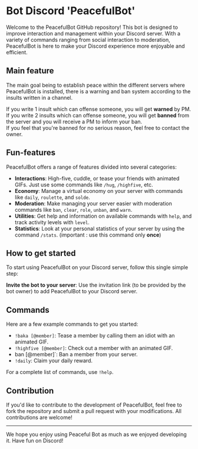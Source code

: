 # Bot Discord 'PeacefulBot'

Welcome to the PeacefulBot GitHub repository! This bot is designed to improve interaction and management within your Discord server. With a variety of commands ranging from social interaction to moderation, PeacefulBot is here to make your Discord experience more enjoyable and efficient.

## Main feature
The main goal being to establish peace within the different servers where PeacefulBot is installed, there is a warning and ban system according to the insults written in a channel. 
  
If you write 1 insult which can offense someone, you will get **warned** by PM.  
If you write 2 insults which can offense someone, you will get **banned** from the server and you will receive a PM to inform your ban.  
If you feel that you're banned for no serious reason, feel free to contact the owner.  

## Fun-features

PeacefulBot offers a range of features divided into several categories:

- **Interactions**: High-five, cuddle, or tease your friends with animated GIFs.  Just use some commands like `/hug`, `/highfive`, etc.
- **Economy**: Manage a virtual economy on your server with commands like `daily`, `roulette`, and `solde`.
- **Moderation**: Make managing your server easier with moderation commands like `ban`, `clear`, `role`, `unban`, and `warn`.
- **Utilities**: Get help and information on available commands with `help`, and track activity levels with `level`.
- **Statistics**: Look at your personal statistics of your server by using the command `/stats`. (important : use this command only **once**)

## How to get started

To start using PeacefulBot on your Discord server, follow this single simple step:

**Invite the bot to your server**: Use the invitation link (to be provided by the bot owner) to add PeacefulBot to your Discord server.

## Commands
Here are a few example commands to get you started:

- `!baka [@member]`: Tease a member by calling them an idiot with an animated GIF.
- `!highfive [@member]`: Check out a member with an animated GIF.
- ban [@member]`: Ban a member from your server.
- `!daily`: Claim your daily reward.

For a complete list of commands, use `!help`.

## Contribution

If you'd like to contribute to the development of PeacefulBot, feel free to fork the repository and submit a pull request with your modifications. All contributions are welcome!

---

We hope you enjoy using Peaceful Bot as much as we enjoyed developing it. Have fun on Discord!
